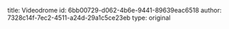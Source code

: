 title: Videodrome
id: 6bb00729-d062-4b6e-9441-89639eac6518
author: 7328c14f-7ec2-4511-a24d-29a1c5ce23eb
type: original
